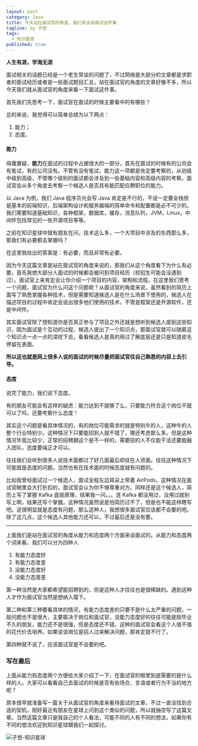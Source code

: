 ```yaml
---
layout: post
category: Java
title: 今天站在面试官的角度，我们来谈谈面试这件事
tagline: by 子悠
tags: 
  - 知识星球
published: true
---
```


**人生有涯，学海无涯**

面试相关的话题已经是一个老生常谈的问题了，不过网络是大部分的文章都是求职者的面试经历或者是一些面试题目汇总，站在面试官的角度的文章好像不多，所以今天我们就从面试官的角度来看一下面试这件事。

首先我们先思考一下，面试官在面试的时候主要看中的有哪些？

总的来说，我觉得可以简单总结为以下两点：

1. 能力；
2. 态度。

#### 能力

毋庸置疑，**能力**在面试的过程中占据很大的一部分，首先在面试的时候有的公司会有笔试，有的公司没有。不管有没有笔试，能力这一项都是肯定要考察的，从初级中级到高级，不管哪个级别的面试都会涉及到一些基础内容和高级内容的考察。面试官会从多个角度去考察一个候选人是否具有能匹配应聘职位的能力。

以 Java 为例，我们 Java 程序员光会写 Java 肯定是不行的，不说一定要全栈但是基本的前端知识，后端架构设计和服务器端的简单命令和配置都是必不可少的。我们需要知道基础知识，各种框架，数据库，缓存，消息队列，JVM，Linux，中间件包括常见的一些开源项目等等。

之前在知识星球中就有朋友在问，技术这么多，一个大项目中涉及的东西那么多，那我们有必要都去掌握吗？

在这里我给出的答案是：有必要，而且非常有必要。

因为今天这篇文章是站在面试官的角度来说的，那我们从这个角度看下为什么有必要。首先我想大部分人面试的时候都会被问到项目经历（校招生可能会没遇到过）。面试官上来肯定会让你介绍一个项目的内容，架构和流程。在这里我们思考一个问题，面试官为什么问这个问题呢？从面试官的角度来说，虽然看到的简历上面写了熟悉掌握各种技术，但是需要知道候选人是在什么场景下使用的，候选人在描述项目的过程中肯定会说出很多他们使用的技术，不管是框架还是开源软件，还是中间件。

其实面试官除了想知道你是否真正参与了项目之外还就是想听到候选人提到这些知识，因为面试是个互动的过程，候选人提出了一个知识点，那面试官就可以随着这个知识点一点一点的深挖下去，看看候选人是真的用过了解底层还是只是知道皮毛停留在表面。

**所以这也就是网上很多人说的面试的时候尽量把面试官往自己熟悉的内容上去引导。**



#### 态度

说完了能力，我们说下态度。

有的朋友可能会有这样的疑虑：能力达到不就够了么，只要能力符合这个岗位不就可以了吗，还要考察什么态度！

其实这个问题是看具体情况的，有的岗位可能需求的就是特别牛的人，这种牛的人整个行业特别少。这种情况下只要能招到人就不错了，哪还考虑那么多。但是这种情况毕竟比较少，正常的招聘跟这个是不一样的，需要招的人不仅能干活还要能融入团队，态度要端正才可以。

往往我们会听到很多人说技术面都过了好几面最后却挂在人资面。往往这种情况下可能就是态度的问题。当然也有在技术面的时候态度就有问题的。

比如我曾经面试过一个候选人，面试全程左边耳朵上带着 AirPods，这种情况在面试官眼里会大打折扣的，面试官会认为你不够尊重对方。同样还是这个候选人，简历上写了掌握 Kafka 底层原理，结果我一问。。。连 Kafka 都没用过，没用过就别写上啊，结果还写个掌握。这种情况虽然说是怕简历过不了，但是也不能这样瞎写吧。这很明显就是态度有问题，那么这种人，我想很多面试官应该都不会要的吧。除了这几点，这个候选人其他能力还可以，不过最后还是没有要。

---

上面我们是站在面试官的角度从能力和态度两个方面来谈面试的。从能力和态度两个词来看，我们可以分为四种人

1. 有能力态度好
2. 有能力态度差
3. 没能力态度好
4. 没能力态度差

第一种当然是大家都希望能招聘到的，但是这种人才往往也是很稀缺的。遇到这种人才作为面试官当然是想纳入麾下。

第二种和第三种要看具体的情况，有能力态度差的只要不是什么太严重的问题，一般问题也不是很大，主要取决于岗位和面试官，没能力态度好的往往可能是刚毕业不久的朋友，能力还不是很强，但是态度还不错，这种的面试官会看这个人值不值的花代价去培养。如果说该岗位是招人过来解决问题，那肯定就不行了。

第四种就不说了，应该面试官是不会要的吧。



### 写在最后

上面从能力和态度两个方便给大家介绍了一下，在面试官的眼里到底需要的是什么样的人。大家可以看看自己去面试的时候是否有些场合、言语或者行为不当的地方呢？

原本很早就准备写一篇关于从面试官的角度来看待面试的文章，不过一直没找到合适的契机，刚好最近有朋友在星球上问到这个类似的问题，所以就抽空写了这篇文章。当然这篇文章只是我自己的个人看法，可能不同的人有不同的想法，如果你有不同的想法欢迎到知识星球跟我们一起探讨。

![子悠-知识星球](http://justdojava.com/assets/images/2019/java/image_ziyou/子悠-知识星球.png)



